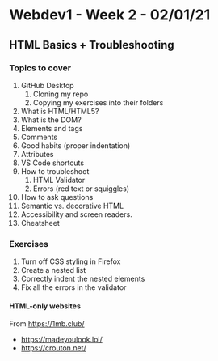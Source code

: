 # Webdev1 - Week 2 - 02/01/21
## HTML Basics + Troubleshooting

### Topics to cover
1. GitHub Desktop
    1. Cloning my repo
    1. Copying my exercises into their folders
1. What is HTML/HTML5?
1. What is the DOM?
1. Elements and tags
1. Comments
1. Good habits (proper indentation)
1. Attributes
1. VS Code shortcuts
1. How to troubleshoot
    1. HTML Validator
    1. Errors (red text or squiggles)
1. How to ask questions
1. Semantic vs. decorative HTML
1. Accessibility and screen readers.
1. Cheatsheet

### Exercises
1. Turn off CSS styling in Firefox
1. Create a nested list
1. Correctly indent the nested elements
1. Fix all the errors in the validator



#### HTML-only websites
From https://1mb.club/
* https://madeyoulook.lol/
* https://crouton.net/
